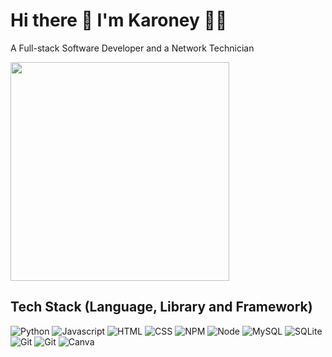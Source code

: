 <h1 align='left'>
  Hi there 👋 I'm Karoney 👨‍💻
</h1>

<p align='left'>
  A Full-stack Software Developer and a Network Technician
</p>
<p align='left'>
  <a href="#"><img src="https://github-readme-stats.vercel.app/api?username=karoney-k-noah&show_icons=true&count_private=true&theme=dark" width="350"></a>
</p>


## Tech Stack (Language, Library and Framework)
![Python](https://img.shields.io/badge/Python-FFD43B?style=for-the-badge&logo=python&logoColor=blue)
![Javascript](https://img.shields.io/badge/Javascript-20232A?style=for-the-badge&logo=javascript&logoColor=F7DF1E)
![HTML](https://img.shields.io/badge/HTML-E34F26?style=for-the-badge&logo=html5&logoColor=white)
![CSS](https://img.shields.io/badge/CSS-1572B6?&style=for-the-badge&logo=css3&logoColor=white)
![NPM](https://img.shields.io/badge/NPM-%23000000.svg?style=for-the-badge&amp;logo=npm&amp;logoColor=white)
![Node](https://img.shields.io/badge/Node.js-43853D?style=for-the-badge&logo=node.js&logoColor=white)
![MySQL](https://img.shields.io/badge/mysql-%2300f.svg?style=for-the-badge&amp;logo=mysql&amp;logoColor=white)
![SQLite](https://img.shields.io/badge/SQLite-07405E?style=for-the-badge&logo=sqlite&logoColor=white)
![Git](https://img.shields.io/badge/GIT-E44C30?style=for-the-badge&logo=git&logoColor=white)
![Git](https://img.shields.io/badge/GitHub-100000?style=for-the-badge&logo=github&logoColor=white)
![Canva](https://img.shields.io/badge/Canva-%2300C4CC.svg?style=for-the-badge&amp;logo=Canva&amp;logoColor=white)
